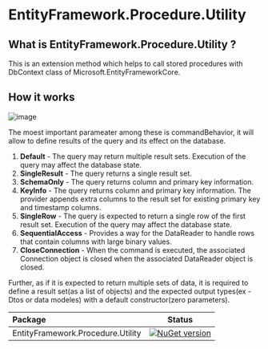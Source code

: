 # EntityFramework.Procedure.Utility

## What is EntityFramework.Procedure.Utility ?
This is an extension method which helps to call stored procedures with DbContext class of Microsoft.EntityFrameworkCore. 

## How it works
![image](https://user-images.githubusercontent.com/25504137/202475041-67fff0f5-d066-4280-a170-8d03769ece50.png)

The moest important parameater among these is commandBehavior, it will allow to define results of the query and its effect on the database.
1. **Default** - The query may return multiple result sets. Execution of the query may affect the database state.
2. **SingleResult** - The query returns a single result set.
3. **SchemaOnly** - The query returns column and primary key information.
4. **KeyInfo** - The query returns column and primary key information. The provider appends extra columns to the result set for existing primary key and timestamp columns.
5. **SingleRow** - The query is expected to return a single row of the first result set. Execution of the query may affect the database state.
6. **SequentialAccess** - Provides a way for the DataReader to handle rows that contain columns with large binary values.
7. **CloseConnection** - When the command is executed, the associated Connection object is closed when the associated DataReader object is closed.

Further, as if it is expected to return multiple sets of data, it is required to define a result set(as a list of objects) and the expected output types(ex - Dtos or data modeles) with a default constructor(zero parameters). 

|Package|Status|
|:------|:-----:|
|EntityFramework.Procedure.Utility|[![NuGet version](https://badge.fury.io/nu/Abp.svg)](https://badge.fury.io/nu/Abp)|

